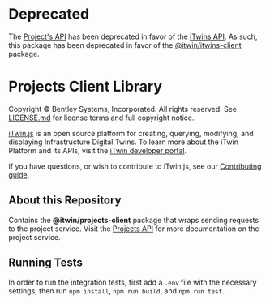 # Deprecated

The [Project's API](https://developer.bentley.com/apis/projects/#thisapiisbeingdeprecated) has been deprecated in favor of the [iTwins API](https://developer.bentley.com/apis/itwins/). As such, this package has been deprecated in favor of the [@itwin/itwins-client](https://github.com/itwin/itwins-client) package.

# Projects Client Library

Copyright © Bentley Systems, Incorporated. All rights reserved. See [LICENSE.md](./LICENSE.md) for license terms and full copyright notice.

[iTwin.js](http://www.itwinjs.org) is an open source platform for creating, querying, modifying, and displaying Infrastructure Digital Twins. To learn more about the iTwin Platform and its APIs, visit the [iTwin developer portal](https://developer.bentley.com/).

If you have questions, or wish to contribute to iTwin.js, see our [Contributing guide](./CONTRIBUTING.md).

## About this Repository

Contains the **@itwin/projects-client** package that wraps sending requests to the project service. Visit the [Projects API](https://developer.bentley.com/apis/projects/) for more documentation on the project service.

## Running Tests

In order to run the integration tests, first add a `.env` file with the necessary settings, then run `npm install`, `npm run build`, and `npm run test`.
